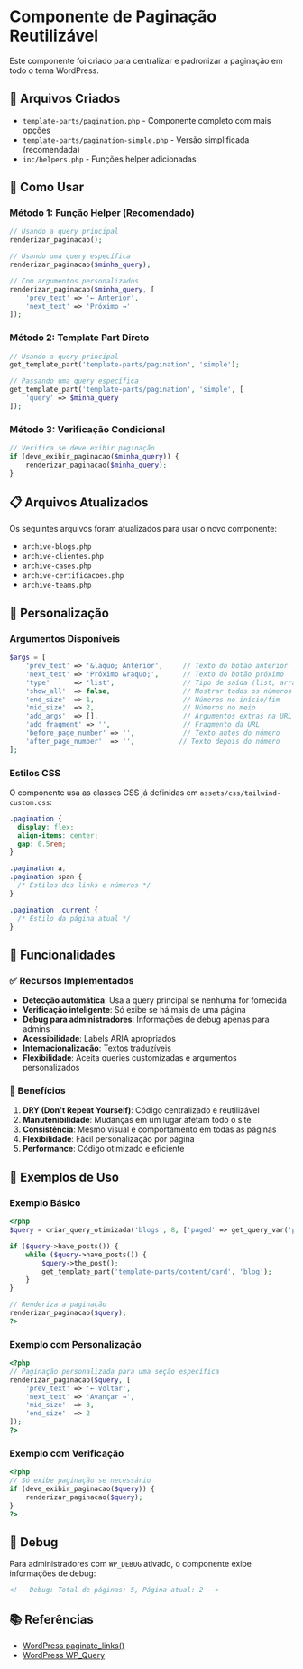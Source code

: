 # Componente de Paginação Reutilizável

Este componente foi criado para centralizar e padronizar a paginação em todo o tema WordPress.

## 📁 Arquivos Criados

- `template-parts/pagination.php` - Componente completo com mais opções
- `template-parts/pagination-simple.php` - Versão simplificada (recomendada)
- `inc/helpers.php` - Funções helper adicionadas

## 🚀 Como Usar

### Método 1: Função Helper (Recomendado)

```php
// Usando a query principal
renderizar_paginacao();

// Usando uma query específica
renderizar_paginacao($minha_query);

// Com argumentos personalizados
renderizar_paginacao($minha_query, [
    'prev_text' => '← Anterior',
    'next_text' => 'Próximo →'
]);
```

### Método 2: Template Part Direto

```php
// Usando a query principal
get_template_part('template-parts/pagination', 'simple');

// Passando uma query específica
get_template_part('template-parts/pagination', 'simple', [
    'query' => $minha_query
]);
```

### Método 3: Verificação Condicional

```php
// Verifica se deve exibir paginação
if (deve_exibir_paginacao($minha_query)) {
    renderizar_paginacao($minha_query);
}
```

## 📋 Arquivos Atualizados

Os seguintes arquivos foram atualizados para usar o novo componente:

- `archive-blogs.php`
- `archive-clientes.php`
- `archive-cases.php`
- `archive-certificacoes.php`
- `archive-teams.php`

## 🎨 Personalização

### Argumentos Disponíveis

```php
$args = [
    'prev_text' => '&laquo; Anterior',     // Texto do botão anterior
    'next_text' => 'Próximo &raquo;',      // Texto do botão próximo
    'type'      => 'list',                 // Tipo de saída (list, array, plain)
    'show_all'  => false,                  // Mostrar todos os números
    'end_size'  => 1,                      // Números no início/fim
    'mid_size'  => 2,                      // Números no meio
    'add_args'  => [],                     // Argumentos extras na URL
    'add_fragment' => '',                  // Fragmento da URL
    'before_page_number' => '',            // Texto antes do número
    'after_page_number'  => '',           // Texto depois do número
];
```

### Estilos CSS

O componente usa as classes CSS já definidas em `assets/css/tailwind-custom.css`:

```css
.pagination {
  display: flex;
  align-items: center;
  gap: 0.5rem;
}

.pagination a,
.pagination span {
  /* Estilos dos links e números */
}

.pagination .current {
  /* Estilo da página atual */
}
```

## 🔧 Funcionalidades

### ✅ Recursos Implementados

- **Detecção automática**: Usa a query principal se nenhuma for fornecida
- **Verificação inteligente**: Só exibe se há mais de uma página
- **Debug para administradores**: Informações de debug apenas para admins
- **Acessibilidade**: Labels ARIA apropriados
- **Internacionalização**: Textos traduzíveis
- **Flexibilidade**: Aceita queries customizadas e argumentos personalizados

### 🎯 Benefícios

1. **DRY (Don't Repeat Yourself)**: Código centralizado e reutilizável
2. **Manutenibilidade**: Mudanças em um lugar afetam todo o site
3. **Consistência**: Mesmo visual e comportamento em todas as páginas
4. **Flexibilidade**: Fácil personalização por página
5. **Performance**: Código otimizado e eficiente

## 📝 Exemplos de Uso

### Exemplo Básico

```php
<?php
$query = criar_query_otimizada('blogs', 8, ['paged' => get_query_var('paged')]);

if ($query->have_posts()) {
    while ($query->have_posts()) {
        $query->the_post();
        get_template_part('template-parts/content/card', 'blog');
    }
}

// Renderiza a paginação
renderizar_paginacao($query);
?>
```

### Exemplo com Personalização

```php
<?php
// Paginação personalizada para uma seção específica
renderizar_paginacao($query, [
    'prev_text' => '← Voltar',
    'next_text' => 'Avançar →',
    'mid_size'  => 3,
    'end_size'  => 2
]);
?>
```

### Exemplo com Verificação

```php
<?php
// Só exibe paginação se necessário
if (deve_exibir_paginacao($query)) {
    renderizar_paginacao($query);
}
?>
```

## 🐛 Debug

Para administradores com `WP_DEBUG` ativado, o componente exibe informações de debug:

```html
<!-- Debug: Total de páginas: 5, Página atual: 2 -->
```

## 📚 Referências

- [WordPress paginate_links()](https://developer.wordpress.org/reference/functions/paginate_links/)
- [WordPress WP_Query](https://developer.wordpress.org/reference/classes/wp_query/)
